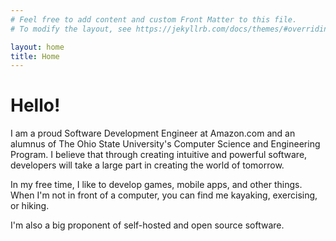 ```yaml
---
# Feel free to add content and custom Front Matter to this file.
# To modify the layout, see https://jekyllrb.com/docs/themes/#overriding-theme-defaults

layout: home
title: Home
---
```


# Hello!

I am a proud Software Development Engineer at Amazon.com and an alumnus of The Ohio State University's Computer Science and Engineering Program. I believe that through creating intuitive and powerful software, developers will take a large part in creating the world of tomorrow.

In my free time, I like to develop games, mobile apps, and other things. When I'm not in front of a computer, you can find me kayaking, exercising, or hiking.

I'm also a big proponent of self-hosted and open source software.
